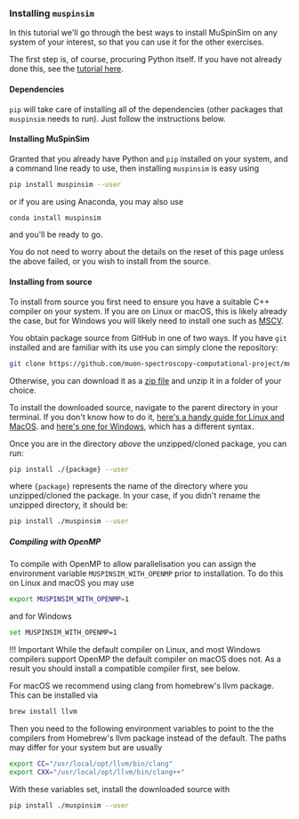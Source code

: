 ### Installing `muspinsim`

In this tutorial we'll go through the best ways to install MuSpinSim on
any system of your interest, so that you can use it for the other exercises.

The first step is, of course, procuring Python itself. If you have not already
done this, see the [tutorial here](./python-setup).

#### Dependencies

`pip` will take care of installing all of the dependencies (other packages
that `muspinsim` needs to run). Just follow the instructions below.

#### Installing MuSpinSim

Granted that you already have Python and `pip` installed on your system, and a
command line ready to use, then installing `muspinsim` is easy using

```bash
pip install muspinsim --user
```
or if you are using Anaconda, you may also use

```bash
conda install muspinsim
```

and you'll be ready to go.

You do not need to worry about the details on the reset of this page unless the
above failed, or you wish to install from the source.

#### Installing from source

To install from source you first need to ensure you have a suitable C++ compiler on
your system. If you are on Linux or macOS, this is likely already the case, but for
Windows you will likely need to install one such as [MSCV](https://visualstudio.microsoft.com/visual-cpp-build-tools/). 

You obtain package source from GitHub in one of two ways. If you have `git` installed and are familiar with its
use you can simply clone the repository:

```bash
git clone https://github.com/muon-spectroscopy-computational-project/muspinsim.git
```

Otherwise, you can download it as a 
[zip file](https://github.com/muon-spectroscopy-computational-project/muspinsim/archive/main.zip)
and unzip it in a folder of your choice.

To install the downloaded source, navigate to the parent directory in your
terminal. If you don't know how to do it,
[here's a handy guide for Linux and MacOS](http://linuxcommand.org/lc3_lts0020.php).
and [here's one for Windows](http://dosprompt.info/basics.asp), which has a 
different syntax. 

Once you are in the directory *above* the unzipped/cloned package, you can run:

```bash
pip install ./{package} --user
```

where `{package}` represents the name of the directory where you unzipped/cloned
the package. In your case, if you didn't rename the unzipped directory, it should be:

```bash
pip install ./muspinsim --user
```

##### Compiling with OpenMP

To compile with OpenMP to allow parallelisation you can assign the environment variable
`MUSPINSIM_WITH_OPENMP` prior to installation. To do this on Linux and macOS you may use

```bash
export MUSPINSIM_WITH_OPENMP=1
```

and for Windows

```bash
set MUSPINSIM_WITH_OPENMP=1
```

!!! Important
    While the default compiler on Linux, and most Windows compilers support OpenMP
    the default compiler on macOS does not. As a result you should install a
    compatible compiler first, see below.

For macOS we recommend using clang from homebrew's llvm package. This can
be installed via

```bash
brew install llvm
```

Then you need to the following environment variables to point to the
the compilers from Homebrew's llvm package instead of the default. The paths may
differ for your system but are usually

```bash
export CC="/usr/local/opt/llvm/bin/clang"
export CXX="/usr/local/opt/llvm/bin/clang++"
```

With these variables set, install the downloaded source with

```bash
pip install ./muspinsim --user
```
